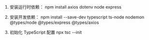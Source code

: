 1. 安装运行时依赖：
npm install axios dotenv node express 

2. 安装开发依赖：
npm install --save-dev typescript ts-node nodemon @types/node @types/express @types/axios

3. 初始化 TypeScript 配置
npx tsc --init